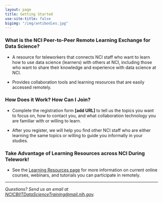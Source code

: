 ```yaml
---
layout: page
title: Getting Started
use-site-title: false
bigimg: "/img/antibodies.jpg"
---
```


### What is the NCI Peer-to-Peer Remote Learning Exchange for Data Science?

* A resource for teleworkers that connects NCI staff who want to learn how to use data science (learners) with others at NCI, including those who want to share their knowledge and experience with data science at NCI.

* Provides collaboration tools and learning resources that are easily accessed remotely.

### How Does it Work? How Can I Join?

* Complete the registration form **[add URL]** to tell us the topics you want to focus on, how to contact you, and what collaboration technology you are familiar with or willing to learn.

* After you register, we will help you find other NCI staff who are either learning the same topics or willing to guide you informally in your studies.

### Take Advantage of Learning Resources across NCI During Telework!

* See the [Learning Resources page](../resources) for more information on current online courses, webinars, and tutorials you can participate in remotely.

---
*Questions? Send us an email at [NCICBIITDataScienceTraining@mail.nih.gov](mailto:NCICBIITDataScienceTraining@mail.nih.gov).*
